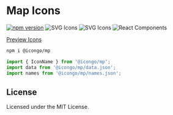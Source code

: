 Map Icons
===

[![npm version](https://img.shields.io/npm/v/@icongo/mp.svg)](https://www.npmjs.com/package/@icongo/mp)
![SVG Icons](https://shields.io/badge/SVG-icons-green?logo=svg&style=flat)
![SVG Icons](https://shields.io/badge/TypeScript-Support-green?logo=TypeScript&style=flat)
![React Components](https://shields.io/badge/React-components-green?logo=react&style=flat)

[Preview Icons](http://icongo.github.io/#/icons/mp)

```bash
npm i @icongo/mp
```

```jsx
import { IconName } from '@icongo/mp';
import data from '@icongo/mp/data.json';
import names from '@icongo/mp/names.json';
```

## License

Licensed under the MIT License.